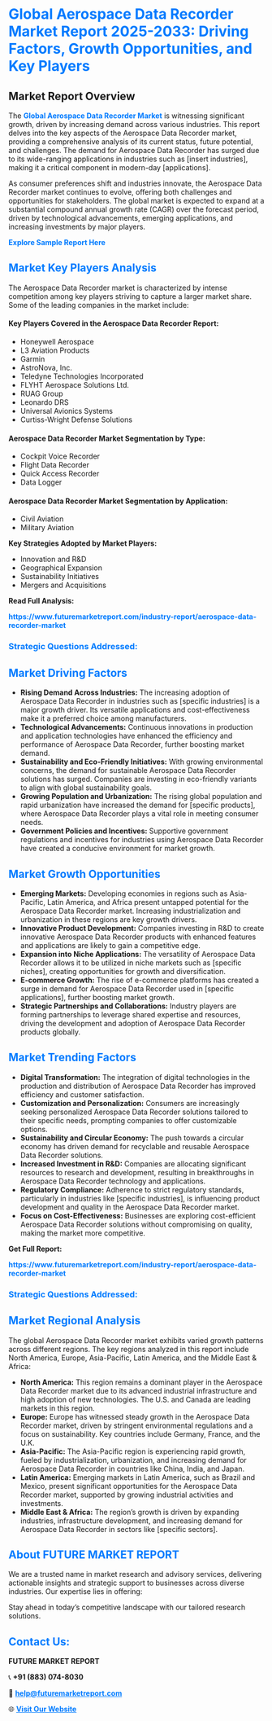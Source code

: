 <h1 style="color: #007BFF;">Global Aerospace Data Recorder Market Report 2025-2033: Driving Factors, Growth Opportunities, and Key Players</h1>

<section id="overview">
<h2>Market Report Overview</h2>
<p>The <a href="https://www.futuremarketreport.com/industry-report/aerospace-data-recorder-market" style="color: #007BFF; text-decoration: none;"><strong>Global Aerospace Data Recorder Market</strong></a> is witnessing significant growth, driven by increasing demand across various industries. This report delves into the key aspects of the Aerospace Data Recorder market, providing a comprehensive analysis of its current status, future potential, and challenges. The demand for Aerospace Data Recorder has surged due to its wide-ranging applications in industries such as [insert industries], making it a critical component in modern-day [applications].</p>
<p>As consumer preferences shift and industries innovate, the Aerospace Data Recorder market continues to evolve, offering both challenges and opportunities for stakeholders. The global market is expected to expand at a substantial compound annual growth rate (CAGR) over the forecast period, driven by technological advancements, emerging applications, and increasing investments by major players.</p>
</section>

<section id="overview">
<p><a href="https://www.futuremarketreport.com/request-sample/reportId=90673" style="color: #007BFF; text-decoration: none;"><strong>Explore Sample Report Here</strong></a></p>
</section>

<section id="key-players">
<h2 style="color: #007BFF;">Market Key Players Analysis</h2>
<p>The Aerospace Data Recorder market is characterized by intense competition among key players striving to capture a larger market share. Some of the leading companies in the market include:</p>
<h4>Key Players Covered in the Aerospace Data Recorder Report:</h4>
<ul><li>Honeywell Aerospace</li><li>L3 Aviation Products</li><li>Garmin</li><li>AstroNova, Inc.</li><li>Teledyne Technologies Incorporated</li><li>FLYHT Aerospace Solutions Ltd.</li><li>RUAG Group</li><li>Leonardo DRS</li><li>Universal Avionics Systems</li><li>Curtiss-Wright Defense Solutions</li></ul>
<h4>Aerospace Data Recorder Market Segmentation by Type:</h4>
<ul><li>Cockpit Voice Recorder</li><li>Flight Data Recorder</li><li>Quick Access Recorder</li><li>Data Logger</li></ul>

<h4>Aerospace Data Recorder Market Segmentation by Application:</h4>
<ul><li>Civil Aviation</li><li>Military Aviation</li></ul>
<p><strong>Key Strategies Adopted by Market Players:</strong></p>
<ul>
<li>Innovation and R&D</li>
<li>Geographical Expansion</li>
<li>Sustainability Initiatives</li>
<li>Mergers and Acquisitions</li>
</ul>
</section>

<section>
<p><strong>Read Full Analysis: </strong></p><a href="https://www.futuremarketreport.com/industry-report/aerospace-data-recorder-market" style="color: #007BFF; text-decoration: none;"><strong>https://www.futuremarketreport.com/industry-report/aerospace-data-recorder-market</strong></a>
<h3 style="color: #007BFF;">Strategic Questions Addressed:</h3>
</section>

<section id="driving-factors">
<h2 style="color: #007BFF;">Market Driving Factors</h2>
<ul>
<li><strong>Rising Demand Across Industries:</strong> The increasing adoption of Aerospace Data Recorder in industries such as [specific industries] is a major growth driver. Its versatile applications and cost-effectiveness make it a preferred choice among manufacturers.</li>
<li><strong>Technological Advancements:</strong> Continuous innovations in production and application technologies have enhanced the efficiency and performance of Aerospace Data Recorder, further boosting market demand.</li>
<li><strong>Sustainability and Eco-Friendly Initiatives:</strong> With growing environmental concerns, the demand for sustainable Aerospace Data Recorder solutions has surged. Companies are investing in eco-friendly variants to align with global sustainability goals.</li>
<li><strong>Growing Population and Urbanization:</strong> The rising global population and rapid urbanization have increased the demand for [specific products], where Aerospace Data Recorder plays a vital role in meeting consumer needs.</li>
<li><strong>Government Policies and Incentives:</strong> Supportive government regulations and incentives for industries using Aerospace Data Recorder have created a conducive environment for market growth.</li>
</ul>
</section>

<section id="growth-opportunities">
<h2 style="color: #007BFF;">Market Growth Opportunities</h2>
<ul>
<li><strong>Emerging Markets:</strong> Developing economies in regions such as Asia-Pacific, Latin America, and Africa present untapped potential for the Aerospace Data Recorder market. Increasing industrialization and urbanization in these regions are key growth drivers.</li>
<li><strong>Innovative Product Development:</strong> Companies investing in R&D to create innovative Aerospace Data Recorder products with enhanced features and applications are likely to gain a competitive edge.</li>
<li><strong>Expansion into Niche Applications:</strong> The versatility of Aerospace Data Recorder allows it to be utilized in niche markets such as [specific niches], creating opportunities for growth and diversification.</li>
<li><strong>E-commerce Growth:</strong> The rise of e-commerce platforms has created a surge in demand for Aerospace Data Recorder used in [specific applications], further boosting market growth.</li>
<li><strong>Strategic Partnerships and Collaborations:</strong> Industry players are forming partnerships to leverage shared expertise and resources, driving the development and adoption of Aerospace Data Recorder products globally.</li>
</ul>
</section>

<section id="trending-factors">
<h2 style="color: #007BFF;">Market Trending Factors</h2>
<ul>
<li><strong>Digital Transformation:</strong> The integration of digital technologies in the production and distribution of Aerospace Data Recorder has improved efficiency and customer satisfaction.</li>
<li><strong>Customization and Personalization:</strong> Consumers are increasingly seeking personalized Aerospace Data Recorder solutions tailored to their specific needs, prompting companies to offer customizable options.</li>
<li><strong>Sustainability and Circular Economy:</strong> The push towards a circular economy has driven demand for recyclable and reusable Aerospace Data Recorder solutions.</li>
<li><strong>Increased Investment in R&D:</strong> Companies are allocating significant resources to research and development, resulting in breakthroughs in Aerospace Data Recorder technology and applications.</li>
<li><strong>Regulatory Compliance:</strong> Adherence to strict regulatory standards, particularly in industries like [specific industries], is influencing product development and quality in the Aerospace Data Recorder market.</li>
<li><strong>Focus on Cost-Effectiveness:</strong> Businesses are exploring cost-efficient Aerospace Data Recorder solutions without compromising on quality, making the market more competitive.</li>
</ul>
</section>

<section>
<p><strong>Get Full Report: </strong></p><a href="https://www.futuremarketreport.com/industry-report/aerospace-data-recorder-market" style="color: #007BFF; text-decoration: none;"><strong>https://www.futuremarketreport.com/industry-report/aerospace-data-recorder-market</strong></a>
<h3 style="color: #007BFF;">Strategic Questions Addressed:</h3>
</section>


<section id="regional-analysis">
<h2 style="color: #007BFF;">Market Regional Analysis</h2>
<p>The global Aerospace Data Recorder market exhibits varied growth patterns across different regions. The key regions analyzed in this report include North America, Europe, Asia-Pacific, Latin America, and the Middle East & Africa:</p>
<ul>
<li><strong>North America:</strong> This region remains a dominant player in the Aerospace Data Recorder market due to its advanced industrial infrastructure and high adoption of new technologies. The U.S. and Canada are leading markets in this region.</li>
<li><strong>Europe:</strong> Europe has witnessed steady growth in the Aerospace Data Recorder market, driven by stringent environmental regulations and a focus on sustainability. Key countries include Germany, France, and the U.K.</li>
<li><strong>Asia-Pacific:</strong> The Asia-Pacific region is experiencing rapid growth, fueled by industrialization, urbanization, and increasing demand for Aerospace Data Recorder in countries like China, India, and Japan.</li>
<li><strong>Latin America:</strong> Emerging markets in Latin America, such as Brazil and Mexico, present significant opportunities for the Aerospace Data Recorder market, supported by growing industrial activities and investments.</li>
<li><strong>Middle East & Africa:</strong> The region’s growth is driven by expanding industries, infrastructure development, and increasing demand for Aerospace Data Recorder in sectors like [specific sectors].</li>
</ul>
</section>

<footer>
<h2 style="color: #007BFF;">About FUTURE MARKET REPORT</h2>
<p>We are a trusted name in market research and advisory services, delivering actionable insights and strategic support to businesses across diverse industries. Our expertise lies in offering:</p>

<p>Stay ahead in today’s competitive landscape with our tailored research solutions.</p>

<h2 style="color: #007BFF;">Contact Us:</h2>
<p><strong>FUTURE MARKET REPORT</strong></p>
<p>📞 <strong>+91 (883) 074-8030</strong></p>
<p>📧 <strong><a href="mailto:help@futuremarketreport.com" style="color: #007BFF;">help@futuremarketreport.com</a></strong></p>
<p>🌐 <strong><a href="https://www.futuremarketreport.com/" style="color: #007BFF;">Visit Our Website</a></strong></p>
</footer>